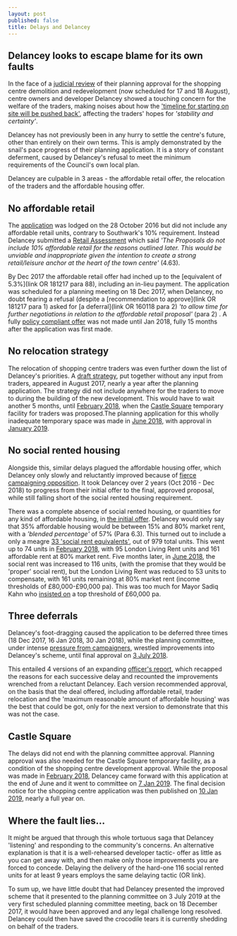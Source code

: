 ```yaml
---
layout: post
published: false
title: Delays and Delancey
---
```

## Delancey looks to escape blame for its own faults

In the face of a [judicial review](http://35percent.org/2019-03-05-elephant-shopping-centre-judicial-review/) of their planning approval for the shopping centre demolition and redevelopment (now scheduled for 17 and 18 August), centre owners and developer Delancey showed a touching concern for the welfare of the traders, making noises about how the ['timeline for starting on site will be pushed back'](https://www.london-se1.co.uk/news/view/9863), affecting the traders' hopes for  _'stability and certainty'_.

Delancey has not previously been in any hurry to settle the centre's future, other than entirely on their own terms.  This is amply demonstrated by the snail's pace progress of their planning application.  It is a story of constant deferment, caused by Delancey's refusal to meet the minimum requirements of the Council's own local plan.

Delancey are culpable in 3 areas - the affordable retail offer, the relocation of the traders and the affordable housing offer.

## No affordable retail

The [application](http://planbuild.southwark.gov.uk/documents/?GetDocument=%7b%7b%7b!jyNktp6uoRKVofXMUvOmvA%3d%3d!%7d%7d%7d) was lodged on the 28 October 2016 but did not include any affordable retail units, contrary to Southwark's 10% requirement.  Instead Delancey submitted a [Retail Assessment]() which said _'The Proposals do not include 10% affordable retail for the reasons outlined later. This would be unviable and inappropriate given the intention to create a strong retail/leisure anchor at the heart of the town centre'_ (4.63).  

By Dec 2017 the affordable retail offer had inched up to the [equivalent of 5.3%](link OR 181217 para 88), including an in-lieu payment. The application was scheduled for a planning  meeting on 18 Dec 2017, when Delancey, no doubt fearing a refusal (despite a [recommendation to approve](link OR 181217 para 1) asked for [a deferral](link OR 160118 para 2) _'to allow time for further negotiations in relation to the affordable retail proposal'_ (para 2) .  A fully [policy compliant offer](http://planbuild.southwark.gov.uk/documents/?GetDocument=%7b%7b%7b!k0%2f9zNPAdMf5Ya4yWjd0Bw%3d%3d!%7d%7d%7d) was not made until Jan 2018, fully 15 months after the application was first made.

## No relocation strategy

The relocation of shopping centre traders was even further down the list of Delancey's priorities.  A [draft strategy](http://planbuild.southwark.gov.uk/documents/?GetDocument=%7b%7b%7b!CgEoZ4vEh0beAm1jRSlUrA%3d%3d!%7d%7d%7d), put together without any input from traders, appeared in August 2017, nearly a year after the planning application. The strategy did not include anywhere for the traders to move to during the building of the new development.  This would have to wait another 5 months, until [February 2018](http://planbuild.southwark.gov.uk/documents/?GetDocument=%7b%7b%7b!0iVzasdHCgb1eVmQCrssOg%3d%3d!%7d%7d%7d), when the [Castle Square](http://35percent.org/2018-10-30-shopping-centre-legal-challenge/) temporary facility for traders was proposed.The planning application for this wholly inadequate temporary space was made in [June 2018](http://planbuild.southwark.gov.uk/documents/?GetDocument=%7b%7b%7b!hAV0cqN%2bsOq%2febuFpH0spQ%3d%3d!%7d%7d%7d), with approval in [January 2019](https://planning.southwark.gov.uk/online-applications/applicationDetails.do?keyVal=_STHWR_DCAPR_9578882&activeTab=summary).

## No social rented housing

Alongside this, similar delays plagued the affordable housing offer, which Delancey only slowly and reluctantly improved because of [fierce campaigning opposition](http://35percent.org/2018-06-26-delancey-tries-again/).  It took Delancey over 2 years (Oct 2016 - Dec 2018) to progress from their initial offer to the final, approved proposal, while still falling short of the social rented housing requirement. 

There was a complete absence of social rented housing, or quantities for any kind of affordable housing, in [the initial offer](http://planbuild.southwark.gov.uk/documents/?GetDocument=%7b%7b%7b!i%2fH2BvEXXozMcypxg9AnYA%3d%3d!%7d%7d%7d). Delancey would only say that 35% affordable housing would be between 15% and 80% market rent, with a _'blended percentage'_ of 57% (Para 6.3).  This turned out to include a only a meagre [33 'social rent equivalents'](http://planbuild.southwark.gov.uk/documents/?GetDocument=%7b%7b%7b!SeVE7nVBcuVxpQARghoUbA%3d%3d!%7d%7d%7d), out of 979 total units.  This went up to 74 units in [February 2018](http://planbuild.southwark.gov.uk/documents/?GetDocument=%7b%7b%7b!0iVzasdHCgb1eVmQCrssOg%3d%3d!%7d%7d%7d), with 95 London Living Rent units and 161 affordable rent at 80% market rent.  Five months later, in [June 2018](http://planbuild.southwark.gov.uk/documents/?GetDocument=%7b%7b%7b!b5xBNaYRSleWlYx6oXVrEA%3d%3d!%7d%7d%7d), the social rent was increased to 116 units, (with the promise that they would be 'proper' social rent), but the London Living Rent was reduced to 53 units to compensate, with 161 units remaining at 80% market rent (income thresholds of £80,000-£90,000 pa). This was too much for Mayor Sadiq Kahn who [insisted on](http://planbuild.southwark.gov.uk/documents/?GetDocument=%7b%7b%7b!TivFPuHnthygbiMWO4k6Tw%3d%3d!%7d%7d%7d) a  top threshold of £60,000 pa.

## Three deferrals

Delancey's foot-dragging caused the application to be deferred three times (18 Dec 2017, 16 Jan 2018, 30 Jan 2018), while the planning committee, under intense [pressure from campaigners](http://35percent.org/2018-06-26-delancey-tries-again/), wrestled improvements into Delancey's scheme, until final approval on [3 July 2018](http://moderngov.southwark.gov.uk/ieListDocuments.aspx?CId=119&MId=5723&Ver=4).

This entailed 4 versions of an expanding [officer's report](http://planbuild.southwark.gov.uk/documents/?GetDocument=%7b%7b%7b!HvOs1eG7BYgl0hYZ8SIm5w%3d%3d!%7d%7d%7d), which recapped the reasons for each successive delay and recounted the improvements wrenched from a reluctant Delancey.  Each version recommended approval, on the basis that the deal offered, including affordable retail, trader relocation and the 'maximum reasonable amount of affordable housing' was the best that could be got, only for the next version to demonstrate that this was not the case.

## Castle Square

The delays did not end with the planning committee approval.  Planning approval was also needed for the Castle Square temporary facility, as a condition of the shopping centre development approval.  While the proposal was made in [February 2018](http://planbuild.southwark.gov.uk/documents/?GetDocument=%7b%7b%7b!0iVzasdHCgb1eVmQCrssOg%3d%3d!%7d%7d%7d), Delancey came forward with this application at the end of June and it went to committee on [7 Jan 2019](http://moderngov.southwark.gov.uk/ieListDocuments.aspx?CId=353&MId=6315&Ver=4).  The final decision notice for the shopping centre application was then published on [10 Jan 2019](http://planbuild.southwark.gov.uk/documents/?GetDocument=%7b%7b%7b!E6IobTn81r9jhON1O8ivDA%3d%3d!%7d%7d%7d), nearly a full year on.

## Where the fault lies...


It might be argued that through this whole tortuous saga that Delancey 'listening' and responding to the community's concerns.  An alternative explanation is that it is a well-rehearsed developer tactic- offer as little as you can get away with, and then make only those improvements you are forced to concede. Delaying the delivery of the hard-one 116 social rented units for at least 9 years employs the same delaying tactic (OR link). 

To sum up, we have little doubt that had Delancey presented the improved scheme that it presented to the planning committee on 3 July 2019 at the very first scheduled planning committee meeting, back on 18 December 2017, it would have been approved and any legal challenge long resolved.  Delancey could then have saved the crocodile tears it is currently shedding on behalf of the traders.
